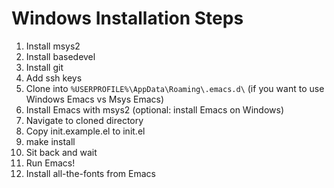 # Windows Installation Steps

1. Install msys2
2. Install basedevel
3. Install git
4. Add ssh keys
5. Clone into `%USERPROFILE%\AppData\Roaming\.emacs.d\` (if you want to use
   Windows Emacs vs Msys Emacs)
6. Install Emacs with msys2 (optional: install Emacs on Windows)
7. Navigate to cloned directory
8. Copy init.example.el to init.el
9. make install
10. Sit back and wait
11. Run Emacs!
12. Install all-the-fonts from Emacs
